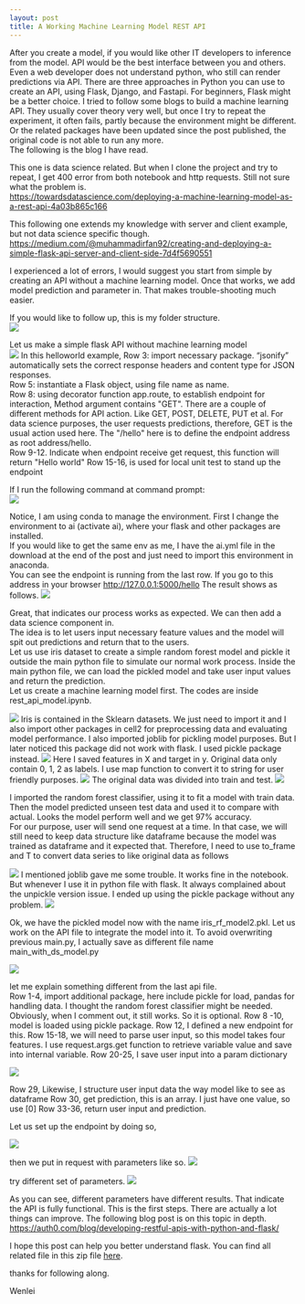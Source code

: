 ```yaml
---
layout: post
title: A Working Machine Learning Model REST API
---
```


After you create a model, if you would like other IT developers to inference from the model. API would be the best interface between you and others.  Even a web developer does not understand python, who still can render predictions via API.
There are three approaches in Python you can use to create an API,   using Flask, Django, and Fastapi.  For beginners, Flask might be a better choice.
I tried to follow some blogs to build a machine learning API.  They usually cover theory very well, but once I try to repeat the experiment, it often fails, partly because the environment might be different. Or the related packages have been updated since the post published, the original code is not able to run any more.  
The following is the blog I have read.  

This one is data science related. But when I clone the project and try to repeat, I get 400 error from both notebook and http requests. Still not sure what the problem is.  
<https://towardsdatascience.com/deploying-a-machine-learning-model-as-a-rest-api-4a03b865c166>

This following one extends my knowledge with server and client example, but not data science specific though.  
<https://medium.com/@muhammadirfan92/creating-and-deploying-a-simple-flask-api-server-and-client-side-7d4f5690551>  

I experienced a lot of errors, I would suggest you start from simple by creating an API without a machine learning model. Once that works, we add model prediction and parameter in. That makes trouble-shooting much easier.  

If you would like to follow up, this is my folder structure.    
<img src="/images/blog63/folder_structure.JPG">  

Let us make a simple flask API without machine learning model  
<img src="/images/blog63/flask_simple_api.JPG"> 
In this helloworld example,
Row 3: import necessary package. “jsonify” automatically sets the correct response headers and content type for JSON responses.  
Row 5: instantiate a Flask object, using file name as name.  
Row 8: using decorator function app.route, to establish endpoint for interaction, Method argument contains "GET".  There are a couple of different methods for API action. Like GET, POST, DELETE, PUT et al.  For data science purposes, the user requests predictions, therefore, GET is the usual action used here.  The "/hello" here is to define the endpoint address as root address/hello.  
Row 9-12. Indicate when endpoint receive get request, this function will return "Hello world"
Row 15-16, is used for local unit test to stand up the endpoint

If I run the following command at command prompt:  
<img src="/images/blog63/flask_simple_api_command.JPG"> 

Notice, I am using conda to manage the environment.  First I change the environment to ai (activate ai), where your flask and other packages are installed.  
If you would like to get the same env as me, I have the ai.yml file in the download at the end of the post and just need to import this environment in anaconda.  
You can see the endpoint is running from the last row.  If you go to this address in your browser http://127.0.0.1:5000/hello
The result shows as follows. 
<img src="/images/blog63/flask_simple_result.JPG">  

Great, that indicates our process works as expected. We can then add a data science component in.  
The idea is to let users input necessary feature values and the model will spit out predictions and return that  to the users.  
Let us use iris dataset to create a simple random forest model and pickle it outside the main python file to simulate our normal work process.  Inside the main python file, we can load the pickled model and take user input values and return the prediction.  
Let us create a machine learning model first. The codes are inside rest_api_model.ipynb.  

<img src="/images/blog63/model_import package.JPG">  
Iris is contained in the Sklearn datasets.  We just need to import it and I also import other packages in cell2  for preprocessing data and evaluating  model performance. I  also imported joblib for pickling model purposes. But I later noticed this package did not work with flask. I used pickle package instead.

<img src="/images/blog63/model_import_data.JPG"> 
Here I saved features in X and target in y.  Original data only contain 0, 1, 2 as labels. I use map function to convert it to string for user friendly purposes.

<img src="/images/blog63/model_data_split.JPG">  
The original data was divided into train and test.  

<img src="/images/blog63/model_created.JPG">   

I imported the random forest classifier, using it to fit a model with train data.
Then the model predicted unseen test data and used it to compare with actual.  Looks the model perform well and we get 97% accuracy.   
For our purpose, user will send one request at a time. In that case, we will still need to keep data structure like dataframe because the model was trained as dataframe and it expected that.  Therefore, I need to use to_frame and T to convert data series to like original data as follows 

<img src="/images/blog63/model_simulate_single_record_request.JPG">   
I mentioned joblib gave me some trouble. It works fine in the notebook. But whenever I use it in python file with flask. It always complained about the unpickle version issue.  I ended up using the pickle package without any problem.  

<img src="/images/blog63/model_test_pickled.JPG">  

Ok, we have the pickled model now with the name iris_rf_model2.pkl. Let us work on the API file to integrate the model into it. To avoid overwriting previous main.py,  I actually save as different file name main_with_ds_model.py   

<img src="/images/blog63/flask_model_import.JPG">     

let me explain something different from the last api file.  
Row 1-4, import additional package, here include pickle for load, pandas for handling data. I thought the random forest classifier might be needed. Obviously, when I comment out, it still works. So it is optional.
Row 8 -10, model is loaded using pickle package.
Row 12, I defined a new endpoint for this. 
Row 15-18, we will need to parse user input, so this model takes four features. I use request.args.get function to retrieve variable value and save into internal variable. 
Row 20-25, I save user input into a param dictionary 

<img src="/images/blog63/flask_model_predict.JPG"> 

Row 29, Likewise, I structure user input data the way model like to see as dataframe
Row 30, get prediction, this is an array. I just have one value, so use [0]
Row 33-36, return user input and prediction.  

Let us set up the endpoint by doing so,  

<img src="/images/blog63/run_new1.JPG"> 

then we put in request with parameters like so. 
<img src="/images/blog63/model_prediction1.JPG">

try different set of parameters.
<img src="/images/blog63/model_predicton2.JPG">

As you can see, different parameters have different results. That indicate the API is fully functional.
This is the first steps.  There are actually a lot things can improve.  The following blog post is on this topic in depth.
<https://auth0.com/blog/developing-restful-apis-with-python-and-flask/>  

I hope this post can help you better understand flask. You can find all related file in this zip file [here](/Files/flask.zip). 

thanks for following along.

Wenlei
